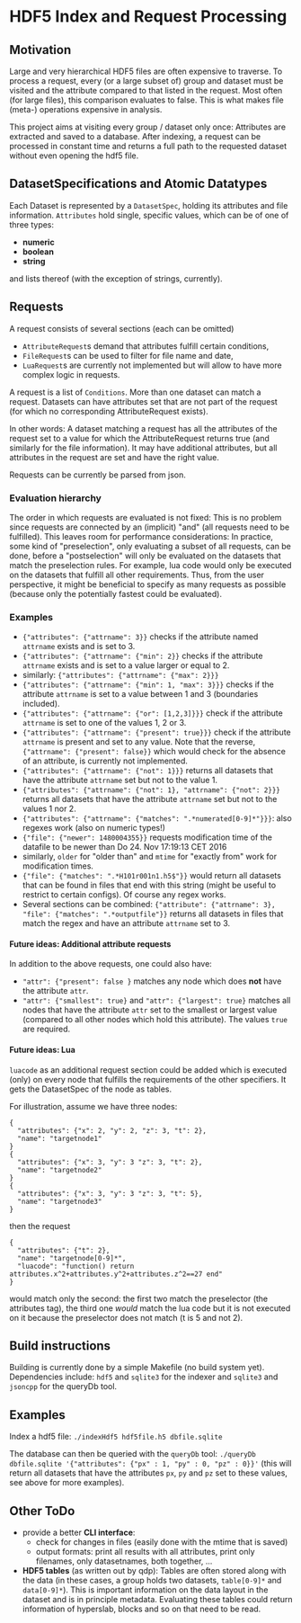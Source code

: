 # HDF5 Index and Request Processing #

## Motivation ##

Large and very hierarchical HDF5 files are often expensive to traverse.
To process a request, every (or a large subset of) group and dataset must
be visited and the attribute compared to that listed in the request.
Most often (for large files), this comparison evaluates to false.
This is what makes file (meta-) operations expensive in analysis.

This project aims at visiting every group / dataset only once:
Attributes are extracted and saved to a database. After indexing,
a request can be processed in constant time and returns a full path
to the requested dataset without even opening the hdf5 file.

## DatasetSpecifications and Atomic Datatypes ##

Each Dataset is represented by a `DatasetSpec`, holding its attributes and file
information.
`Attributes` hold single, specific values, which can be of one of three types:

  * **numeric**
  * **boolean**
  * **string**

and lists thereof (with the exception of strings, currently).

## Requests ##

A request consists of several sections (each can be omitted)

  * `AttributeRequest`s demand that attributes fulfill certain conditions,
  * `FileRequest`s can be used to filter for file name and date,
  * `LuaRequest`s are currently not implemented but will allow to have more
    complex logic in requests.

A request is a list of `Conditions`. More than one dataset can match a request. 
Datasets can have attributes set that are not part of the request 
(for which no corresponding AttributeRequest exists).

In other words: A dataset matching a request has all the attributes
of the request set to a value for which the AttributeRequest returns true (and
similarly for the file information). It may have additional attributes, 
but all attributes in the request are set and have the right value.

Requests can be currently be parsed from json.

### Evaluation hierarchy ###

The order in which requests are evaluated is not fixed: This is no problem since
requests are connected by an (implicit) "and" (all requests need to be
fulfilled). This leaves room for performance considerations: In practice, some
kind of "preselection", only evaluating a subset of all requests, can be done,
before a "postselection" will only be evaluated on the datasets that match the
preselection rules. For example, lua code would only be executed on the datasets
that fulfill all other requirements. Thus, from the user perspective, it might
be beneficial to specify as many requests as possible (because only the
potentially fastest could be evaluated).

### Examples ###

  * `{"attributes": {"attrname": 3}}` checks if the attribute named `attrname` 
    exists and is set to 3.
  * `{"attributes": {"attrname": {"min": 2}}` checks if the attribute `attrname`
    exists and is set to a value larger or equal to 2.
  * similarly: `{"attributes": {"attrname": {"max": 2}}}`
  * `{"attributes": {"attrname": {"min": 1, "max": 3}}}` checks if the attribute 
    `attrname` is set to a value between 1 and 3 (boundaries included).
  * `{"attributes": {"attrname": {"or": [1,2,3]}}}` check if the attribute 
    `attrname` is set to one of the values 1, 2 or 3.
  * `{"attributes": {"attrname": {"present": true}}}` check if the attribute 
    `attrname` is present and set to any value. Note that the reverse, 
    `{"attrname": {"present": false}}` which would check for the absence of an
    attribute, is currently not implemented.
  * `{"attributes": {"attrname": {"not": 1}}}` returns all datasets that have
    the attribute `attrname` set but not to the value 1.
  * `{"attributes": {"attrname": {"not": 1}, "attrname": {"not": 2}}}` returns 
    all datasets that have the attribute `attrname` set but not to the values 1
    nor 2.
  * `{"attributes": {"attrname": {"matches": ".*numerated[0-9]*"}}}`: also
    regexes work (also on numeric types!)
  * `{"file": {"newer": 1480004355}}` requests modification time of the datafile
    to be newer than Do 24. Nov 17:19:13 CET 2016
  * similarly, `older` for "older than" and `mtime` for "exactly from" work for
    modification times.
  * `{"file": {"matches": ".*H101r001n1.h5$"}}` would return all datasets that
    can be found in files that end with this string (might be useful to restrict
    to certain configs). Of course any regex works.
  * Several sections can be combined: `{"attribute": {"attrname": 3}, "file":
    {"matches": ".*outputfile"}}` returns all datasets in files that match the
    regex and have an attribute `attrname` set to 3.

#### Future ideas: Additional attribute requests ####

In addition to the above requests, one could also have:

  * `"attr": {"present": false }` matches any node which does **not** have the 
    attribute `attr`.
  * `"attr": {"smallest": true}` and `"attr": {"largest": true}` matches all nodes that have
    the attribute `attr` set to the smallest or largest value (compared to all
    other nodes which hold this attribute). The values `true` are required.

#### Future ideas: Lua ####

`luacode` as an additional request section could be added which is
executed (only) on every node that fulfills the requirements of the other 
specifiers. It gets the DatasetSpec of the node as tables.

For illustration, assume we have three nodes:
```
{
  "attributes": {"x": 2, "y": 2, "z": 3, "t": 2},
  "name": "targetnode1"
}
{
  "attributes": {"x": 3, "y": 3 "z": 3, "t": 2},
  "name": "targetnode2"
}
{
  "attributes": {"x": 3, "y": 3 "z": 3, "t": 5},
  "name": "targetnode3"
}
```
then the request
```
{
  "attributes": {"t": 2},
  "name": "targetnode[0-9]*",
  "luacode": "function() return attributes.x^2+attributes.y^2+attributes.z^2==27 end"
}
```
would match only the second: the first two match the preselector (the attributes
tag), the third one *would* match the lua code but it is not executed on it
because the preselector does not match (t is 5 and not 2).

## Build instructions ##

Building is currently done by a simple Makefile (no build system yet).
Dependencies include: `hdf5` and `sqlite3` for the indexer and
`sqlite3` and `jsoncpp` for the queryDb tool.

## Examples ##

Index a hdf5 file:
```./indexHdf5 hdf5file.h5 dbfile.sqlite```

The database can then be queried with the `queryDb` tool:
```./queryDb dbfile.sqlite '{"attributes": {"px" : 1, "py" : 0, "pz" : 0}}'```
(this will return all datasets that have the attributes `px`, `py` and `pz` set
to these values, see above for more examples).

## Other ToDo ##
  * provide a better **CLI interface**:
    - check for changes in files (easily done with the mtime that is saved)
    - output formats: print all results with all attributes, print only
      filenames, only datasetnames, both together, ...
  * **HDF5 tables** (as written out by qdp): Tables are often stored along with
    the data (in these cases, a group holds two datasets, `table[0-9]*` and
    `data[0-9]*`). This is important information on the data layout in the
    dataset and is in principle metadata. Evaluating these tables could return
    information of hyperslab, blocks and so on that need to be read.

